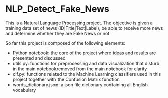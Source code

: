 # NLP_Detect_Fake_News
This is a Natural Language Processing project. The objective is given a 
training data set of news (ID|Title|Text|Label), be able to receive more 
news and determine whether they are Fake News or not.

So far this project is composed of the following elements:
* Python notebook: the core of the project where ideas and results are presented and discussed
* utils.py: functions for preprocessing and data visualization that disturb in the main notebookremoved from the main notebook for clarity
* clf.py: functions related to the Machine Learning classifiers used in this project together with the Confusion Matrix function
* words_dictionary.json: a json file dictionary containing all English vocabulary
